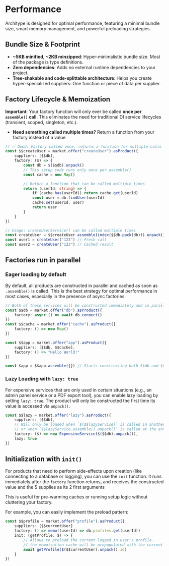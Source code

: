 # Performance

Architype is designed for optimal performance, featuring a minimal bundle size, smart memory management, and powerful preloading strategies.

## Bundle Size & Footprint

-   **~5KB minified, ~2KB minzipped**: Hyper-minimalistic bundle size. Most of the package is type definitions.
-   **Zero dependencies**: Adds no external runtime dependencies to your project.
-   **Tree-shakable and code-splittable architecture**: Helps you create hyper-specialized suppliers: One function or piece of data per supplier.

## Factory Lifecycle & Memoization

**Important**: Your factory function will only ever be called **once per `assemble()` call**. This eliminates the need for traditional DI service lifecycles (transient, scoped, singleton, etc.).

-   **Need something called multiple times?** Return a function from your factory instead of a value

```typescript
// ✅ Good: Factory called once, returns a function for multiple calls
const $$createUser = market.offer("createUser").asProduct({
    suppliers: [$$db],
    factory: ($) => {
        const db = $($$db).unpack()
        // This setup code runs only once per assemble()
        const cache = new Map()

        // Return a function that can be called multiple times
        return (userId: string) => {
            if (cache.has(userId)) return cache.get(userId)
            const user = db.findUser(userId)
            cache.set(userId, user)
            return user
        }
    }
})

// Usage: createUserService() can be called multiple times
const createUser = $$createUser.assemble(index($$db.pack(db))).unpack()
const user1 = createUser("123") // Fresh call
const user2 = createUser("123") // Cached result
```

## Factories run in parallel

### Eager loading by default

By default, all products are constructed in parallel and cached as soon as `.assemble()` is called. This is the best strategy for optimal performance in most cases, especially in the presence of async factories.

```typescript
// Both of these services will be constructed immediately and in parallel
const $$db = market.offer("db").asProduct({
    factory: async () => await db.connect()
})
const $$cache = market.offer("cache").asProduct({
    factory: () => new Map()
})

const $$app = market.offer("app").asProduct({
    suppliers: [$$db, $$cache],
    factory: () => "Hello World!"
})

const $app = $$app.assemble({}) // Starts constructing both $$db and $$cache at once in parallel
```

### Lazy Loading with `lazy: true`

For expensive services that are only used in certain situations (e.g., an admin panel service or a PDF export tool), you can enable lazy loading by setting `lazy: true`. The product will only be constructed the first time its value is accessed via `unpack()`.

```typescript
const $$lazy = market.offer("lazy").asProduct({
    suppliers: [$$db],
    // Will only be loaded when `$($$lazyService)` is called in another service,
    // or when `$$lazyService.assemble().unpack()` is called at the entry point.
    factory: ($) => new ExpensiveService($($$db).unpack()),
    lazy: true
})
```

## Initialization with `init()`

For products that need to perform side-effects upon creation (like connecting to a database or logging), you can use the `init` function. It runs immediately after the `factory` function returns, and receives the constructed value and the $ supplies as its 2 first arguments

This is useful for pre-warming caches or running setup logic without cluttering your factory.

For example, you can easily implement the preload pattern:

```typescript
const $$profile = market.offer("profile").asProduct({
    suppliers: [$$currentUser]
    factory: () => memo((userId) => db.profiles.get(userId))
    init: (getProfile, $) => {
        // Allows to preload the current logged in user's profile.
        // the memoization cache will be prepopulated with the current user's profile if requested later.
        await getProfile($($$currentUser).unpack().id)
    }
})
```
